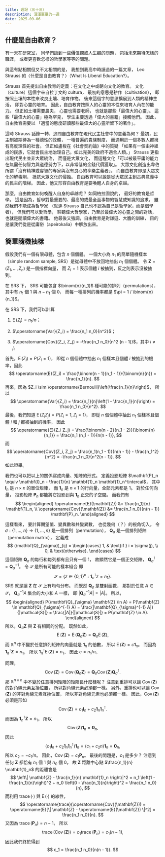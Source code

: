 ```yaml
---
title: 週記（三十三）
description: 渾渾噩噩的一週
date: 2025-09-06
---
```


## 什麼是自由教育？

有一天在研究室，
同學們談到一些價值觀或人生觀的問題，
包括未來期待怎樣的職涯，
或者更喜歡怎樣的哲學家等等的問題。

與這有點相關但又不太相關的是，
我想到我高中時讀過的一篇文章，
Leo Strauss 的〈什麼是自由教育？〉（What Is Liberal Education?）。

Strauss 首先提出自由教育的定義：在文化之中或朝向文化的教育。
文化（culture）這個字來自拉丁文的 cultura，
最初的意思是耕作（cultivation），
即按照土壤的本性來改良土壤、培育作物。
後來這個字的意思擴展到人類的精神生活，
即對心靈的培育。
因此，自由教育按照人的心靈的本性來培育人內在的能力。
但正如土壤需要農夫，
心靈也需要老師，
也就是那些「最偉大的心靈」。
這些「最偉大的心靈」極為罕見，
學生主要透過「偉大的書籍」接觸他們。
因此，自由教育需要以
「適當的態度研讀那些最偉大的心靈所留下的著作」。

這時 Strauss 話鋒一轉，追問自由教育在現代民主社會中的意義為何？
最初，民主制被期待為一種德性的政體，
一種普遍的貴族制度，
而適用於一個多數人都擁有高度理性的社會。
但正如盧梭在《社會契約論》中的質疑
「如果有一個由神組成的民族，它就會民主地治理自己。如此完美的政府不適合人類。」
Strauss 更指出現代民主並非大眾統治，
而僅是大眾文化，
而這種文化「可以被最平庸的能力在無需任何智力與道德努力下，以非常低的金錢代價獲取」。
大眾文化創造出韋伯所謂「沒有精神或睿智的專家與沒有良心的享樂主義者」，
而自由教育即是大眾文化的解毒劑，
抵抗大眾文化的侵蝕。
自由教育可以說是從大眾民主到古典意義中的民主的階梯。
因此，他又形容自由教育是要喚醒人自身的卓越。

那麼，自由教育如何喚醒人自身的卓越呢？
如同柏拉圖說的，
最好的教育是哲學。
這是因為，哲學對最重要的、最高的或最全面事物的智慧或知識的追求。
雖然我們不能成為哲學家
（就連 Strauss 自己也不認為自己是哲學家，而是個學者），
但我們可以愛哲學，
聆聽偉大哲學家，乃至於最偉大的心靈之間的對話，
也就是閱讀偉大的書籍。
他最後又強調，自由教育是對謙遜、大膽的訓練，
目的是讓我們從是從庸俗（apeirokalia）中解放出來。

## 簡單隨機抽樣

假設我們有一個有限母體，包含 $n$ 個個體。
一個大小為 $n_1$ 的簡單隨機樣本
（simple random sample, SRS）是從母體中不放回地抽出 $n_1$ 個個體。
令 $\mathbf{Z} = (Z_1, \ldots, Z_n)$ 是一個指標向量，
而 $Z_i = 1$ 表示個體 $i$ 被抽到，反之則表示沒被抽到。

在 SRS 下，
SRS 可能包含 $\binom{n}{n_1}$ 種可能的排列（permutations），
其中有 $n_1$ 個 $1$ 與 $n - n_1$ 個 $0$，
而每一種排列的機率都是 $\pi = 1 / \binom{n}{n_1}$。

在 SRS 下，我們可以計算

1. $\operatorname{E}(Z_i) = n_1 / n$；

2. $\operatorname{Var}(Z_i) = \frac{n_1 n_0}{n^2}$；

3. $\operatorname{Cov}(Z_i, Z_j) = -\frac{n_1 n_0}{n^2 (n - 1)}$，其中 $i \neq j$。

首先，$\operatorname{E}(Z_i) = P(Z_i = 1)$，
即從 $n$ 個個體中抽出 $n_1$ 個樣本且個體 $i$ 被抽到的機率，因此
$$
\operatorname{E}(Z_i) = \frac{\binom{n - 1}{n_1 - 1}}{\binom{n}{n}} = \frac{n_1}{n}.
$$
再來，因為 $Z_i \sim \operatorname{Bernoulli}\left(\frac{n_1}{n}\right)$，
所以
$$
\operatorname{Var}(Z_i) 
= \frac{n_1}{n}\left(1 - \frac{n_1}{n}\right) 
= \frac{n_1 n_0}{n^2}.
$$
最後，我們知道 $\operatorname{E}(Z_iZ_j) = P(Z_i = 1, Z_j = 1)$，
即從 $n$ 個個體中抽出 $n_1$ 個樣本且個體 $i$ 和 $j$ 都被抽到的機率，
因此
$$
\operatorname{E}(Z_i Z_j) 
= \frac{\binom{n - 2}{n_1 - 2}}{\binom{n}{n_1}} 
= \frac{n_1 (n_1 - 1)}{n(n - 1)},
$$
而
$$
\operatorname{Cov}(Z_i, Z_j) 
= \frac{n_1(n_1 - 1)}{n(n - 1)} - \frac{n_1^2}{n^2}
= -\frac{n_1 n_0}{n^2(n - 1)}.
$$
如此證畢。

我們也可以把以上的關係寫成向量、矩陣的形式。
定義投影矩陣 
$\mathbf{P}_n \equiv \mathbf{I}_n - \frac{1}{n} \mathbf{1}_n
\mathbf{1}_n^\intercal$，
其中 $\mathbf{I}_n$ 是 $n \times n$ 的單位矩陣，
而 $\mathbf{1}_n$ 是 $n \times 1$ 的行向量，全部元素都是 $1$。
對於任何向量，
投影矩陣 $\mathbf{P}_n$ 都能將它投影到與 $\mathbf{1}_n$ 正交的子空間。 
而我們有
$$
\begin{aligned}
\operatorname{E}(\mathbf{Z}) &= \frac{n_1}{n} \mathbf{1}_n, \\
\operatorname{Cov}(\mathbf{Z}) &= \frac{n_1 n_0}{n(n - 1)} \mathbf{P}_n.
\end{aligned}
$$

這樣看來，
要計算期望值、變異數和共變異數，
也從幾何（？）的視角切入。
令 $\sigma: \{1, \ldots, n\} \to \{1, \ldots, n\}$ 是一個排列（permutation），
$\mathbf{Q}_{\sigma}$ 是一個排列矩陣（permutation matrix），
定義成
$$
(\mathbf{Q}_{\sigma})_{ij} =
\begin{cases}
1, & \text{if } i = \sigma(j), \\
0, & \text{otherwise}.
\end{cases}
$$
這個矩陣 $\mathbf{Q}_{\sigma}$ 的每行和每列都有且只有一個 $1$，
故顯然它是一個正交矩陣，
$\mathbf{Q}_{\sigma}^\intercal = \mathbf{Q}_{\sigma}^{-1}$。
令 $\mathcal{S}$ 是所有可能的樣本組合
即
$$
\mathcal{S} = \{z \in \{0, 1\}^n : \mathbf{1}_n^\intercal z = n_1\}.
$$
SRS 就是讓 $\mathbf{Z}$ 在 $\mathcal{S}$ 上有均勻分布。
而既然 $\mathbf{Q}_{\sigma}$ 是雙射函數，
那對於任意 $A \in \mathcal{S}$，
$\mathbf{Q}_{\sigma}^{-1} A$ 集合的大小和 $A$ 一樣，
即 $|\mathbf{Q}_{\sigma}^{-1} A| = |A|$。
所以，
$$
\begin{aligned}
P(\mathbf{Q}_{\sigma} \mathbf{Z} \in A)
= P(\mathbf{Z} \in \mathbf{Q}_{\sigma}^{-1} A)
= \frac{|\mathbf{Q}_{\sigma}^{-1} A|}{|\mathcal{S}|}
= \frac{|A|}{|\mathcal{S}|}
= P(\mathbf{Z} \in A).
\end{aligned}
$$
所以，$\mathbf{Q}_{\sigma} \mathbf{Z}$ 與 $\mathbf{Z}$ 有相同的分配。
既然如此，
$$
\operatorname{E}(\mathbf{Z})
= \operatorname{E}(\mathbf{Q}_{\sigma} \mathbf{Z})
= \mathbf{Q}_{\sigma} \operatorname{E}(\mathbf{Z}),
$$
而 $\mathbb{R}^n$ 中不變於任意排列矩陣的向量就是 
$\mathbf{1}_n$ 的倍數，
所以 $\operatorname{E}(\mathbf{Z}) = c \mathbf{1}_n$。
而因為 $\mathbf{1}_n^\intercal \mathbf{Z} = n_1$，
所以 $\mathbf{1}_n^\intercal \operatorname{E}(\mathbf{Z}) = n_1$，
因此 $c = n_1 / n$。

同理，
$$
\operatorname{Cov}(\mathbf{Z})
= \operatorname{Cov}(\mathbf{Q}_{\sigma} \mathbf{Z})
= \mathbf{Q}_{\sigma} \operatorname{Cov}(\mathbf{Z}) \mathbf{Q}_{\sigma}^\intercal.
$$
那 $\mathbb{R}^{n \times n}$ 中不變於任意排列矩陣的矩陣長什麼樣呢？
注意到重排可以讓 $\operatorname{Cov}(\mathbf{Z})$ 的對角線元素互換位置，
所以對角線元素必須都一樣。
另外，重排也可以讓 $\operatorname{Cov}(\mathbf{Z})$ 的非對角線元素互換位置，
所以非對角線元素也必須都一樣。
因此，$\operatorname{Cov}(\mathbf{Z})$ 必須是形如
$$
\operatorname{Cov}(\mathbf{Z})
= c_1 \mathbf{I}_n + c_2 \mathbf{1}_n \mathbf{1}_n^\intercal.
$$
而因為 $\mathbf{1}_n^\intercal \mathbf{Z} = n_1$，
所以
$$
\operatorname{Cov}(\mathbf{Z}) \mathbf{1}_n = \mathbf{0}_n,
$$
因此
$$
(c_1 \mathbf{I}_n + c_2 \mathbf{1}_n \mathbf{1}_n^\intercal) \mathbf{1}_n 
= (c_1 + c_2 n) \mathbf{1}_n = \mathbf{0}_n,
$$
所以 $c_2 = -c_1 / n$。
因此，$\operatorname{Cov}(\mathbf{Z}) = c_1 \mathbf{P}_n$。
最後的問題是，$c_1$ 是多少？
注意到任何 $\mathbf{Z}$ 都恰有 $n_1$ 個 $1$ 與 $n_0$ 個 $0$，
故 $\mathbf{Z}$ 距離中心點 $\frac{n_1}{n} \mathbf{1}_n$ 的距離會是
$$
\left\| \mathbf{Z} - \frac{n_1}{n} \mathbf{1}_n \right\|^2 
= n_1 \left(1 - \frac{n_1}{n}\right)^2 + n_0 \left(0 - \frac{n_1}{n}\right)^2
= \frac{n_1 n_0}{n},
$$
而利用 $\operatorname{trace}(\cdot)$ 與 $\operatorname{E}(\cdot)$ 的線性，
$$
\operatorname{trace}(\operatorname{Cov}(\mathbf{Z}))
= \operatorname{E}[\| \mathbf{Z} - \operatorname{E}(\mathbf{Z}) \|^2]
= \frac{n_1 n_0}{n}.
$$
又因為 $\operatorname{trace}(\mathbf{P}_n) = n - 1$，
所以
$$
\operatorname{trace}(\operatorname{Cov}(\mathbf{Z}))
= c_1 \operatorname{trace}(\mathbf{P}_n) = c_1 (n - 1),
$$
因此我們終於得到
$$
c_1 = \frac{n_1 n_0}{n(n - 1)}.
$$


